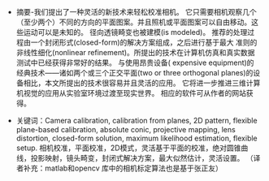 - 摘要-我们提出了一种灵活的新技术来轻松校准相机。 它只需要相机观察几个（至少两个）不同的方向的平面图案。并且照机或平面图案可以自由移动。这些运动可以是未知的。 径向透镜畸变也被建模(is modeled)。 推荐的处理过程由一个封闭形式(closed-form)的解决方案组成，之后进行基于最大 准则的非线性细化(nonlinear refinement)。所提出的技术在计算机仿真和真实数据测试中已经获得非常好的结果。 与使用昂贵设备( expensive equipment)的经典技术——诸如两个或三个正交平面(two or three orthogonal planes)的设备相比，本文所提出的技术很容易并且灵活的应用。 它将进一步推进三维计算机视觉的应用从实验室环境过渡至现实世界。 相应的软件可从作者的网站获得。

- 关键词：Camera calibration, calibration from planes, 2D pattern, flexible
plane-based calibration, absolute conic, projective mapping, lens distortion,
closed-form solution, maximum likelihood estimation, flexible setup.
相机校准，平面校准，2D模式，灵活基于平面的校准，绝对圆锥曲线，投影映射，镜头畸变，封闭式解决方案，最大似然估计，灵活设置。
（译者补充：matlab和opencv 库中的相机标定算法也是基于张正友）



